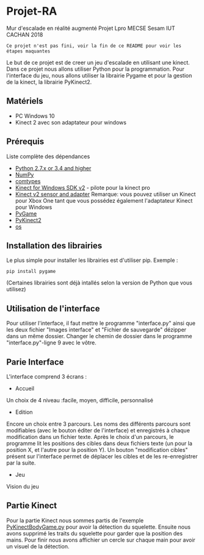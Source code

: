 # Projet-RA
Mur d'escalade en réalité augmenté
Projet Lpro MECSE Sesam IUT CACHAN 2018
```
Ce projet n'est pas fini, voir la fin de ce README pour voir les étapes maquantes
````
Le but de ce projet est de creer un jeu d'escalade en utilisant une kinect.
Dans ce projet nous allons utiliser Python pour la programmation.
Pour l'interface du jeu, nous allons utiliser la librairie Pygame et pour la gestion de la kinect, la librairie PyKinect2.
## Matériels

* PC Windows 10
* Kinect 2 avec son adaptateur pour windows

## Prérequis

Liste complète des dépendances
* [Python 2.7.x or 3.4 and higher](https://www.python.org/)  
* [NumPy](http://www.numpy.org/) 
* [comtypes](https://github.com/enthought/comtypes/) 
* [Kinect for Windows SDK v2](http://aka.ms/k4wv2sdk) - pilote pour la kinect pro
* [Kinect v2 sensor and adapter](http://aka.ms/k4wv2purchase) Remarque: vous pouvez utiliser un Kinect pour Xbox One tant que vous possédez également l'adaptateur Kinect pour Windows
* [PyGame](http://www.pygame.org)
* [PyKinect2](https://github.com/Kinect/PyKinect2)
* [os](https://docs.python.org/fr/3.5/library/os.html)

## Installation des librairies

Le plus simple pour installer les librairies est d'utiliser pip.
Exemple :
```
pip install pygame
````
(Certaines librairies sont déjà intallés selon la version de Python que vous utilisez)

## Utilisation de l'interface

Pour utiliser l'interface, il faut mettre le programme "interface.py" ainsi que les deux fichier "Images interface" et "Fichier de sauvegarde" dézipper dans un même dossier.
Changer le chemin de dossier dans le programme "interface.py"-ligne 9 avec le vôtre.

## Parie Interface

L'interface comprend 3 écrans :

* Accueil 

Un choix de 4 niveau :facile, moyen, difficile, personnalisé

* Edition 

Encore un choix entre 3 parcours. Les noms des différents parcours sont modifiables (avec le bouton éditer de l'interface) et enregistrés à chaque modification dans un fichier texte.
Après le choix d'un parcours, le programme lit les positions des cibles dans deux fichiers texte (un pour la position X, et l'autre pour la position Y). Un bouton "modification cibles" présent sur l'interface permet de déplacer les cibles et de les re-enregistrer par la suite.

* Jeu

Vision du jeu

## Partie Kinect

Pour la partie Kinect nous sommes partis de l'exemple [PyKinectBodyGame.py](https://github.com/Kinect/PyKinect2/blob/master/examples/PyKinectBodyGame.py) pour avoir la détection du squelette.
Ensuite nous avons supprimé les traits du squelette pour garder que la position des mains. Pour finir nous avons affichier un cercle sur chaque main pour avoir un visuel de la détection.
